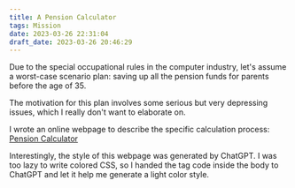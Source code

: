 ```yaml
---
title: A Pension Calculator
tags: Mission
date: 2023-03-26 22:31:04
draft_date: 2023-03-26 20:46:29
---
```


Due to the special occupational rules in the computer industry, let's assume a worst-case scenario plan: saving up all the pension funds for parents before the age of 35.

The motivation for this plan involves some serious but very depressing issues, which I really don't want to elaborate on.

I wrote an online webpage to describe the specific calculation process: [Pension Calculator](/html/pension.html)

Interestingly, the style of this webpage was generated by ChatGPT. I was too lazy to write colored CSS, so I handed the tag code inside the body to ChatGPT and let it help me generate a light color style.
